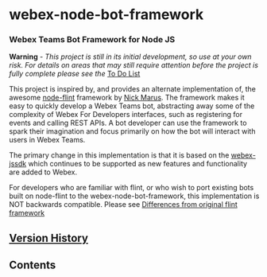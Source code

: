 # webex-node-bot-framework

### Webex Teams Bot Framework for Node JS

**Warning** - *This project is still in its initial development, so use at your own risk.  For details on areas that may still require attention before the project is fully complete please see the* [To Do List](./docs/ToDo.MD)

This project is inspired by, and provides an alternate implementation of, the awesome [node-flint](https://github.com/flint-bot/flint/) framework by [Nick Marus](https://github.com/nmarus).  The framework makes it easy to quickly develop a Webex Teams bot, abstracting away some of the complexity of Webex For Developers interfaces, such as registering for events and calling REST APIs. A bot developer can use the framework to spark their imagination and focus primarily on how the bot will interact with users in Webex Teams.

The primary change in this implementation is that it is based on the [webex-jssdk](https://webex.github.io/webex-js-sdk) which continues to be supported as new features and functionality are added to Webex.  

For developers who are familiar with flint, or who wish to port existing bots built on node-flint to the webex-node-bot-framework, this implementation is NOT backwards compatible.  Please see [Differences from original flint framework](./docs/migrate-from-node-flint.md)

## [Version History](./docs/version-history.md)


## Contents

<!-- START doctoc -->
<!-- END doctoc -->
